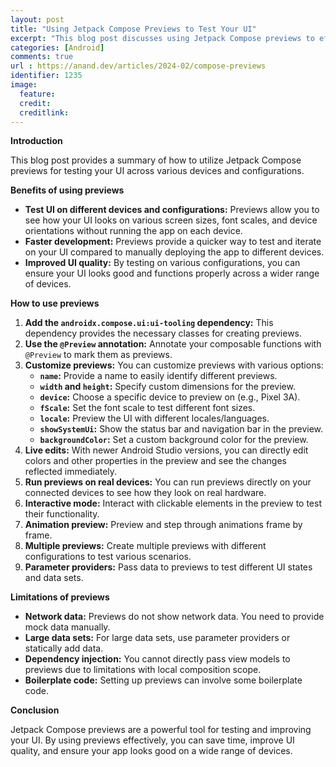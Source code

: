 ```yaml
---
layout: post
title: "Using Jetpack Compose Previews to Test Your UI"
excerpt: "This blog post discusses using Jetpack Compose previews to efficiently test and enhance your app's user interface (UI) across various devices and configurations."
categories: [Android]
comments: true
url : https://anand.dev/articles/2024-02/compose-previews
identifier: 1235
image:
  feature: 
  credit: 
  creditlink: 
---
```

**Introduction**

This blog post provides a summary of how to utilize Jetpack Compose previews for testing your UI across various devices and configurations. 

**Benefits of using previews**

* **Test UI on different devices and configurations:** Previews allow you to see how your UI looks on various screen sizes, font scales, and device orientations without running the app on each device.
* **Faster development:** Previews provide a quicker way to test and iterate on your UI compared to manually deploying the app to different devices.
* **Improved UI quality:** By testing on various configurations, you can ensure your UI looks good and functions properly across a wider range of devices.

**How to use previews**

1. **Add the `androidx.compose.ui:ui-tooling` dependency:** This dependency provides the necessary classes for creating previews.
2. **Use the `@Preview` annotation:** Annotate your composable functions with `@Preview` to mark them as previews.
3. **Customize previews:** You can customize previews with various options:
    * **`name`:** Provide a name to easily identify different previews.
    * **`width` and `height`:** Specify custom dimensions for the preview.
    * **`device`:** Choose a specific device to preview on (e.g., Pixel 3A).
    * **`fScale`:** Set the font scale to test different font sizes.
    * **`locale`:** Preview the UI with different locales/languages.
    * **`showSystemUi`:** Show the status bar and navigation bar in the preview.
    * **`backgroundColor`:** Set a custom background color for the preview.
4. **Live edits:** With newer Android Studio versions, you can directly edit colors and other properties in the preview and see the changes reflected immediately.
5. **Run previews on real devices:** You can run previews directly on your connected devices to see how they look on real hardware.
6. **Interactive mode:** Interact with clickable elements in the preview to test their functionality.
7. **Animation preview:** Preview and step through animations frame by frame.
8. **Multiple previews:** Create multiple previews with different configurations to test various scenarios.
9. **Parameter providers:** Pass data to previews to test different UI states and data sets.

**Limitations of previews**

* **Network data:** Previews do not show network data. You need to provide mock data manually.
* **Large data sets:** For large data sets, use parameter providers or statically add data.
* **Dependency injection:** You cannot directly pass view models to previews due to limitations with local composition scope.
* **Boilerplate code:** Setting up previews can involve some boilerplate code.

**Conclusion**

Jetpack Compose previews are a powerful tool for testing and improving your UI. By using previews effectively, you can save time, improve UI quality, and ensure your app looks good on a wide range of devices.
